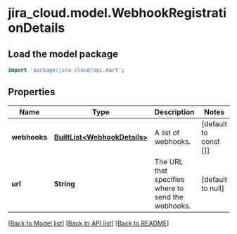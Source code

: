 # jira_cloud.model.WebhookRegistrationDetails

## Load the model package
```dart
import 'package:jira_cloud/api.dart';
```

## Properties
Name | Type | Description | Notes
------------ | ------------- | ------------- | -------------
**webhooks** | [**BuiltList&lt;WebhookDetails&gt;**](WebhookDetails.md) | A list of webhooks. | [default to const []]
**url** | **String** | The URL that specifies where to send the webhooks. | [default to null]

[[Back to Model list]](../README.md#documentation-for-models) [[Back to API list]](../README.md#documentation-for-api-endpoints) [[Back to README]](../README.md)



